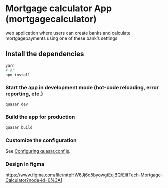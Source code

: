 # Mortgage calculator App (mortgagecalculator)

web application where users can create banks and calculate mortgagepayments using one of these bank’s settings

## Install the dependencies
```bash
yarn
# or
npm install
```

### Start the app in development mode (hot-code reloading, error reporting, etc.)
```bash
quasar dev
```


### Build the app for production
```bash
quasar build
```

### Customize the configuration
See [Configuring quasar.conf.js](https://v1.quasar.dev/quasar-cli/quasar-conf-js).

### Design in figma
https://www.figma.com/file/mtpHW6Jj6d5byowgtEujBQ/ElifTech-Mortgage-Calculator?node-id=0%3A1
